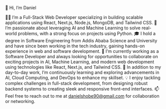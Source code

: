👋 Hi, I’m Daniel

👨‍💻 I’m a Full-Stack Web Developer specializing in building scalable applications using React, Next.js, Node.js, MongoDB, and Tailwind CSS.
👀 I’m passionate about leveraging AI and Machine Learning to solve real-world problems, with a strong focus on projects using Python.
🎓 I hold a degree in Software Engineering from Addis Ababa Science and University and have since been working in the tech industry, gaining hands-on experience in web and software development.
💼 I’m currently working as a Software Developer and always looking for opportunities to collaborate on exciting projects in AI, Machine Learning, and modern web development using technologies like React, Next.js, and Tailwind CSS.
🌱 In addition to my day-to-day work, I’m continuously learning and exploring advancements in AI, Cloud Computing, and DevOps to enhance my skillset.
💡 I enjoy tackling complex challenges in full-stack development, from designing robust backend systems to creating sleek and responsive front-end interfaces.
📫 Feel free to reach out to me at danielshobe90@gmail.com for collaboration or networking.


<!---
moheranus/moheranus is a ✨ special ✨ repository because its `README.md` (this file) appears on your GitHub profile.
You can click the Preview link to take a look at your changes.
--->
